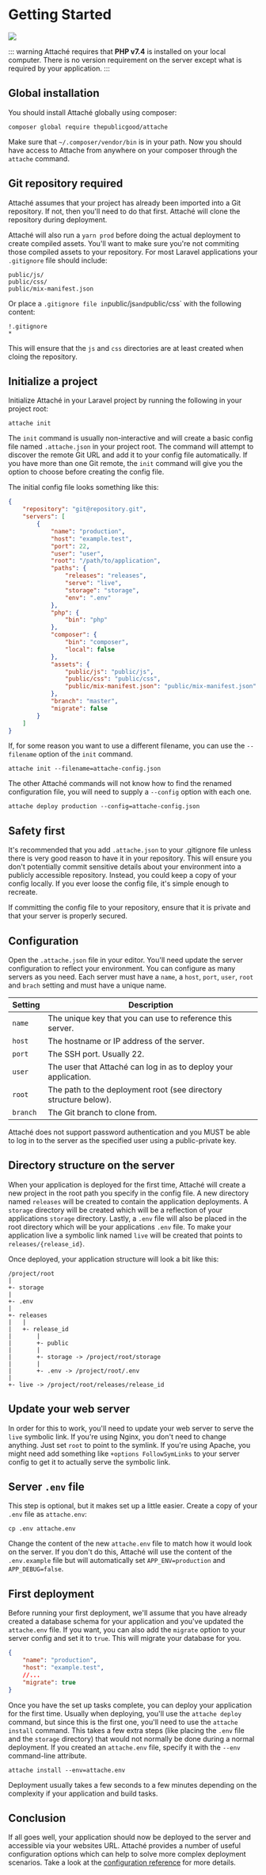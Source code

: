 # Getting Started

![](https://img.shields.io/github/v/release/tpg/attache?style=flat-square)

::: warning
Attaché requires that **PHP v7.4** is installed on your local computer. There is no version requirement on the server except what is required by your application.
:::

## Global installation

You should install Attaché globally using composer:

```
composer global require thepublicgood/attache
```

Make sure that `~/.composer/vendor/bin` is in your path. Now you should have access to Attache from anywhere on your composer through the `attache` command.

## Git repository required

Attaché assumes that your project has already been imported into a Git repository. If not, then you'll need to do that first. Attaché will clone the repository during deployment.

Attaché will also run a `yarn prod` before doing the actual deployment to create compiled assets. You'll want to make sure you're not commiting those compiled assets to your repository. For most Laravel applications your `.gitignore` file should include:

```
public/js/
public/css/
public/mix-manifest.json
```

Or place a `.gitignore file in`public/js`and`public/css` with the following content:

```
!.gitignore
*
```

This will ensure that the `js` and `css` directories are at least created when cloing the repository.

## Initialize a project

Initialize Attaché in your Laravel project by running the following in your project root:

```
attache init
```

The `init` command is usually non-interactive and will create a basic config file named `.attache.json` in your project root. The command will attempt to discover the remote Git URL and add it to your config file automatically. If you have more than one Git remote, the `init` command will give you the option to choose before creating the config file.

The initial config file looks something like this:

```json
{
    "repository": "git@repository.git",
    "servers": [
        {
            "name": "production",
            "host": "example.test",
            "port": 22,
            "user": "user",
            "root": "/path/to/application",
            "paths": {
                "releases": "releases",
                "serve": "live",
                "storage": "storage",
                "env": ".env"
            },
            "php": {
                "bin": "php"
            },
            "composer": {
                "bin": "composer",
                "local": false
            },
            "assets": {
                "public/js": "public/js",
                "public/css": "public/css",
                "public/mix-manifest.json": "public/mix-manifest.json"
            },
            "branch": "master",
            "migrate": false
        }
    ]
}
```

If, for some reason you want to use a different filename, you can use the `--filename` option of the `init` command.

```
attache init --filename=attache-config.json
```

The other Attaché commands will not know how to find the renamed configuration file, you will need to supply a `--config` option with each one.

```
attache deploy production --config=attache-config.json
```

## Safety first

It's recommended that you add `.attache.json` to your .gitignore file unless there is very good reason to have it in your repository. This will ensure you don't potentially commit sensitive details about your environment into a publicly accessible repository. Instead, you could keep a copy of your config locally. If you ever loose the config file, it's simple enough to recreate.

If committing the config file to your repository, ensure that it is private and that your server is properly secured.

## Configuration

Open the `.attache.json` file in your editor. You'll need update the server configuration to reflect your environment. You can configure as many servers as you need. Each server must have a `name`, a `host`, `port`, `user`, `root` and `brach` setting and must have a unique name.

| Setting  | Description                                                      |
| -------- | ---------------------------------------------------------------- |
| `name`   | The unique key that you can use to reference this server.        |
| `host`   | The hostname or IP address of the server.                        |
| `port`   | The SSH port. Usually 22.                                        |
| `user`   | The user that Attaché can log in as to deploy your application.  |
| `root`   | The path to the deployment root (see directory structure below). |
| `branch` | The Git branch to clone from.                                    |

Attaché does not support password authentication and you MUST be able to log in to the server as the specified user using a public-private key.

## Directory structure on the server

When your application is deployed for the first time, Attaché will create a new project in the root path you specify in the config file. A new directory named `releases` will be created to contain the application deployments. A `storage` directory will be created which will be a reflection of your applications `storage` directory. Lastly, a `.env` file will also be placed in the root directory which will be your applications `.env` file. To make your application live a symbolic link named `live` will be created that points to `releases/{release_id}`.

Once deployed, your application structure will look a bit like this:

```
/project/root
|
+- storage
|
+- .env
|
+- releases
|   |
|   +- release_id
|       |
|       +- public
|       |
|       +- storage -> /project/root/storage
|       |
|       +- .env -> /project/root/.env
|
+- live -> /project/root/releases/release_id
```

## Update your web server

In order for this to work, you'll need to update your web server to serve the `live` symbolic link. If you're using Nginx, you don't need to change anything. Just set `root` to point to the symlink. If you're using Apache, you might need add something like `+options FollowSymLinks` to your server config to get it to actually serve the symbolic link.

## Server `.env` file

This step is optional, but it makes set up a little easier. Create a copy of your `.env` file as `attache.env`:

```
cp .env attache.env
```

Change the content of the new `attache.env` file to match how it would look on the server. If you don't do this, Attaché will use the content of the `.env.example` file but will automatically set `APP_ENV=production` and `APP_DEBUG=false`.

## First deployment

Before running your first deployment, we'll assume that you have already created a database schema for your application and you've updated the `attache.env` file. If you want, you can also add the `migrate` option to your server config and set it to `true`. This will migrate your database for you.

```json
{
    "name": "production",
    "host": "example.test",
    //...
    "migrate": true
}
```

Once you have the set up tasks complete, you can deploy your application for the first time. Usually when deploying, you'll use the `attache deploy` command, but since this is the first one, you'll need to use the `attache install` command. This takes a few extra steps (like placing the `.env` file and the `storage` directory) that would not normally be done during a normal deployment. If you created an `attache.env` file, specify it with the `--env` command-line attribute.

```
attache install --env=attache.env
```

Deployment usually takes a few seconds to a few minutes depending on the complexity if your application and build tasks.

## Conclusion

If all goes well, your application should now be deployed to the server and accessible via your websites URL. Attaché provides a number of useful configuration options which can help to solve more complex deployment scenarios. Take a look at the [configuration reference](/reference/) for more details.
